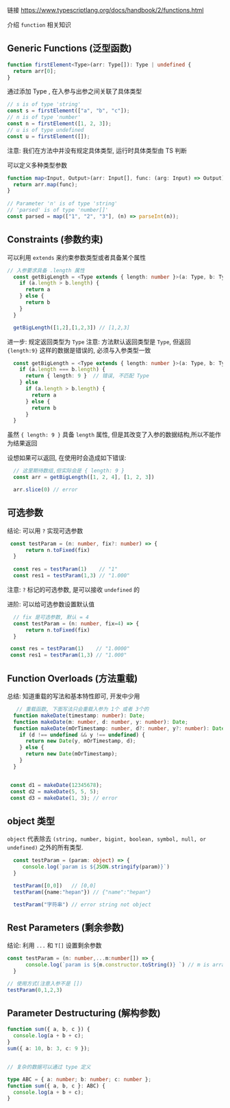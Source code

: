 链接 https://www.typescriptlang.org/docs/handbook/2/functions.html

介绍 `function` 相关知识

## Generic Functions (泛型函数)

```ts
function firstElement<Type>(arr: Type[]): Type | undefined {
  return arr[0];
}
```

通过添加 Type , 在入参与出参之间关联了具体类型

```ts
// s is of type 'string'
const s = firstElement(["a", "b", "c"]);
// n is of type 'number'
const n = firstElement([1, 2, 3]);
// u is of type undefined
const u = firstElement([]);
```

注意: 我们在方法中并没有规定具体类型, 运行时具体类型由 TS 判断

可以定义多种类型参数

```ts
function map<Input, Output>(arr: Input[], func: (arg: Input) => Output): Output[] {
  return arr.map(func);
}
 
// Parameter 'n' is of type 'string'
// 'parsed' is of type 'number[]'
const parsed = map(["1", "2", "3"], (n) => parseInt(n));
```

## Constraints (参数约束)

可以利用 `extends` 来约束参数类型或者具备某个属性

```ts
// 入参要求具备 .length 属性
  const getBigLength = <Type extends { length: number }>(a: Type, b: Type) => {
    if (a.length > b.length) {
      return a
    } else {
      return b
    }
  }

  getBigLength([1,2],[1,2,3]) // [1,2,3]
```

进一步: 规定返回类型为 `Type`
注意: 方法默认返回类型是 `Type`, 但返回 `{length:9}` 这样的数据是错误的, 必须与入参类型一致

```ts
  const getBigLength = <Type extends { length: number }>(a: Type, b: Type): Type => {
    if (a.length === b.length) {
      return { length: 9 }  // 错误, 不匹配 Type
    } else
      if (a.length > b.length) {
        return a
      } else {
        return b
      }
  }
```

虽然 `{ length: 9 }` 具备 `length` 属性, 但是其改变了入参的数据结构,所以不能作为结果返回

设想如果可以返回, 在使用时会造成如下错误:

```ts
  // 这里期待数组,但实际会是 { length: 9 }
  const arr = getBigLength([1, 2, 4], [1, 2, 3])

  arr.slice(0) // error
```

## 可选参数

结论: 可以用 `?` 实现可选参数

```ts
 const testParam = (n: number, fix?: number) => {
      return n.toFixed(fix)
  }
  
  const res = testParam(1)    // "1" 
  const res1 = testParam(1,3) // "1.000"
```
注意: `?` 标记的可选参数, 是可以接收 `undefined` 的


进阶: 可以给可选参数设置默认值

```ts
  // fix 是可选参数, 默认 = 4
  const testParam = (n: number, fix=4) => {
      return n.toFixed(fix)
  }

 const res = testParam(1)    // "1.0000"
 const res1 = testParam(1,3) // "1.000"

```

## Function Overloads (方法重载)

总结: 知道重载的写法和基本特性即可, 开发中少用

```ts
   // 重载函数, 下面写法只会重载入参为 1个 或者 3个的
  function makeDate(timestamp: number): Date;
  function makeDate(m: number, d: number, y: number): Date;
  function makeDate(mOrTimestamp: number, d?: number, y?: number): Date {
    if (d !== undefined && y !== undefined) {
      return new Date(y, mOrTimestamp, d);
    } else {
      return new Date(mOrTimestamp);
    }
  }


 const d1 = makeDate(12345678);
 const d2 = makeDate(5, 5, 5);
 const d3 = makeDate(1, 3); // error

```


## object 类型

`object` 代表除去 `(string, number, bigint, boolean, symbol, null, or undefined)` 之外的所有类型.

```ts
  const testParam = (param: object) => {
     console.log(`param is ${JSON.stringify(param)}`)
  }

  testParam([0,0])   // [0,0]
  testParam({name:"hepan"}) // {"name":"hepan"}

  testParam("字符串") // error string not object

```

## Rest Parameters (剩余参数)

结论: 利用 `...` 和 `T[]` 设置剩余参数

```ts
const testParam = (n: number,...m:number[]) => {
      console.log(`param is ${m.constructor.toString()} `) // m is array
  }

// 使用方式(注意入参不是 [])
testParam(0,1,2,3) 
```

## Parameter Destructuring (解构参数)

```ts
function sum({ a, b, c }) {
  console.log(a + b + c);
}
sum({ a: 10, b: 3, c: 9 });


// 复杂的数据可以通过 type 定义

type ABC = { a: number; b: number; c: number };
function sum({ a, b, c }: ABC) {
  console.log(a + b + c);
}
```

